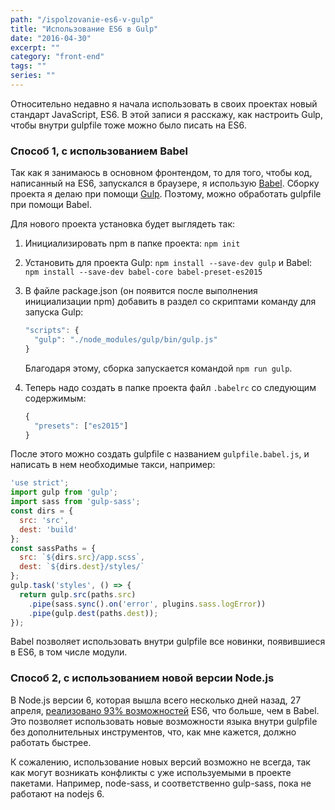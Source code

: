 ```yaml
---
path: "/ispolzovanie-es6-v-gulp"
title: "Использование ES6 в Gulp"
date: "2016-04-30"
excerpt: ""
category: "front-end"
tags: ""
series: ""
---
```


Относительно недавно я начала использовать в своих проектах новый стандарт JavaScript, ES6. В этой записи я расскажу, как настроить Gulp, чтобы внутри gulpfile тоже можно было писать на ES6.

### Способ 1, с использованием Babel

Так как я занимаюсь в основном фронтендом, то для того, чтобы код, написанный на ES6, запускался в браузере, я использую [Babel](https://babeljs.io/). Сборку проекта я делаю при помощи [Gulp](http://gulpjs.com/). Поэтому, можно обработать gulpfile при помощи Babel.

Для нового проекта установка будет выглядеть так:

1. Инициализировать npm в папке проекта: `npm init`

3. Установить для проекта Gulp: `npm install --save-dev gulp` и Babel: `npm install --save-dev babel-core babel-preset-es2015`

5. В файле package.json (он появится после выполнения инициализации npm) добавить в раздел со скриптами команду для запуска Gulp:
    
    ```js
    "scripts": {
      "gulp": "./node_modules/gulp/bin/gulp.js"
    }
    ```
    
    Благодаря этому, сборка запускается командой `npm run gulp`.
6. Теперь надо создать в папке проекта файл `.babelrc` со следующим содержимым:
    
    ```js
    {
      "presets": ["es2015"]
    }
    ```
    

После этого можно создать gulpfile с названием `gulpfile.babel.js`, и написать в нем необходимые такси, например:

```js
'use strict';
import gulp from 'gulp';
import sass from 'gulp-sass';
const dirs = {
  src: 'src',
  dest: 'build'
};
const sassPaths = {
  src: `${dirs.src}/app.scss`,
  dest: `${dirs.dest}/styles/`
};
gulp.task('styles', () => {
  return gulp.src(paths.src)
    .pipe(sass.sync().on('error', plugins.sass.logError))
    .pipe(gulp.dest(paths.dest));
});
```

Babel позволяет использовать внутри gulpfile все новинки, появившиеся в ES6, в том числе модули.

### Способ 2, с использованием новой версии Node.js

В Node.js версии 6, которая вышла всего несколько дней назад, 27 апреля, [реализовано 93% возможностей](https://kangax.github.io/compat-table/es6/) ES6, что больше, чем в Babel. Это позволяет использовать новые возможности языка внутри gulpfile без дополнительных инструментов, что, как мне кажется, должно работать быстрее.

К сожалению, использование новых версий возможно не всегда, так как могут возникать конфликты с уже используемыми в проекте пакетами. Например, node-sass, и соответственно gulp-sass, пока не работают на nodejs 6.
